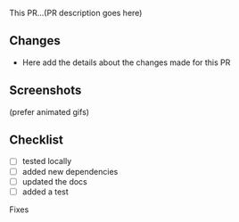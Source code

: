 This PR...(PR description goes here)

## Changes
- Here add the details about the changes made for this PR

## Screenshots
(prefer animated gifs)

## Checklist
- [ ] tested locally
- [ ] added new dependencies
- [ ] updated the docs
- [ ] added a test

Fixes 

